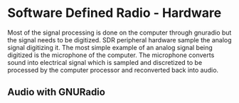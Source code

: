 # Software Defined Radio - Hardware

Most of the signal processing is done on the computer through gnuradio but the signal needs to be digitized. SDR peripheral hardware sample the analog signal digitizing it. The most simple example of an analog signal being digitized is the microphone of the computer. The microphone converts sound into electrical signal which is sampled and discretized to be processed by the computer processor and reconverted back into audio. 

## Audio with GNURadio


